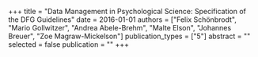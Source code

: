 +++
title = "Data Management in Psychological Science: Specification of the DFG Guidelines"
date = 2016-01-01
authors = ["Felix Schönbrodt", "Mario Gollwitzer", "Andrea Abele-Brehm", "Malte Elson", "Johannes Breuer", "Zoe Magraw-Mickelson"]
publication_types = ["5"]
abstract = ""
selected = false
publication = ""
+++

